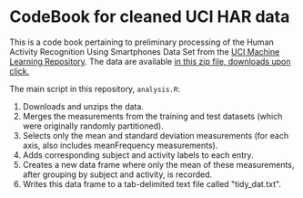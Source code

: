 # CodeBook for cleaned UCI HAR data

This is a code book pertaining to preliminary processing of the Human Activity Recognition Using Smartphones Data Set from the [UCI Machine Learning Repository](http://archive.ics.uci.edu/ml/datasets/Human+Activity+Recognition+Using+Smartphones).
The data are available [in this zip file, downloads upon click.](https://d396qusza40orc.cloudfront.net/getdata%2Fprojectfiles%2FUCI%20HAR%20Dataset.zip)



The main script in this repository, `analysis.R`:

1. Downloads and unzips the data.
2. Merges the measurements from the training and test datasets (which were originally randomly partitioned).
3. Selects only the mean and standard deviation measurements (for each axis, also includes meanFrequency measurements).
4. Adds corresponding subject and activity labels to each entry.
5. Creates a new data frame where only the mean of these measurements, after grouping by subject and activity, is recorded.
6. Writes this data frame to a tab-delimited text file called "tidy_dat.txt".

